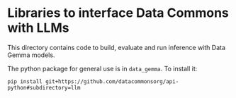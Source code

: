 # Libraries to interface Data Commons with LLMs

This directory contains code to build, evaluate and run inference with Data
Gemma models.

The python package for general use is in `data_gemma`.  To install it:

```
pip install git+https://github.com/datacommonsorg/api-python#subdirectory=llm
```
